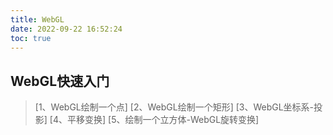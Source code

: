 ```yaml
---
title: WebGL
date: 2022-09-22 16:52:24
toc: true
---
```


## WebGL快速入门
>[1、WebGL绘制一个点]
>[2、WebGL绘制一个矩形]
>[3、WebGL坐标系-投影]
>[4、平移变换]
>[5、绘制一个立方体-WebGL旋转变换]